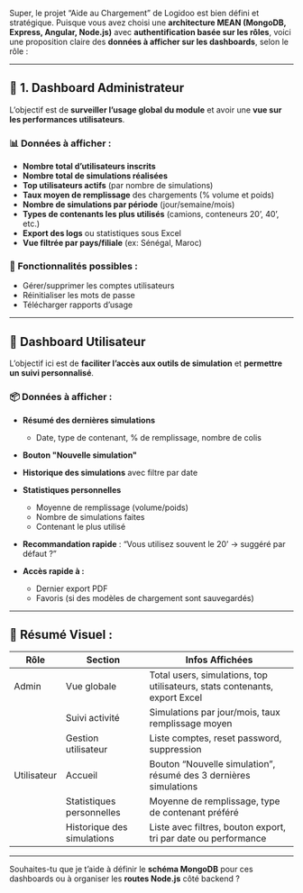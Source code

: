Super, le projet “Aide au Chargement” de Logidoo est bien défini et stratégique. Puisque vous avez choisi une **architecture MEAN (MongoDB, Express, Angular, Node.js)** avec **authentification basée sur les rôles**, voici une proposition claire des **données à afficher sur les dashboards**, selon le rôle :

---

## 🔐 **1. Dashboard Administrateur**

L’objectif est de **surveiller l’usage global du module** et avoir une **vue sur les performances utilisateurs**.

### 📊 Données à afficher :

* **Nombre total d’utilisateurs inscrits**
* **Nombre total de simulations réalisées**
* **Top utilisateurs actifs** (par nombre de simulations)
* **Taux moyen de remplissage** des chargements (% volume et poids)
* **Nombre de simulations par période** (jour/semaine/mois)
* **Types de contenants les plus utilisés** (camions, conteneurs 20’, 40’, etc.)
* **Export des logs** ou statistiques sous Excel
* **Vue filtrée par pays/filiale** (ex: Sénégal, Maroc)

### 🔧 Fonctionnalités possibles :

* Gérer/supprimer les comptes utilisateurs
* Réinitialiser les mots de passe
* Télécharger rapports d’usage

---

## 👤 **Dashboard Utilisateur**

L’objectif ici est de **faciliter l’accès aux outils de simulation** et **permettre un suivi personnalisé**.

### 📦 Données à afficher :

* **Résumé des dernières simulations**

  * Date, type de contenant, % de remplissage, nombre de colis
* **Bouton "Nouvelle simulation"**
* **Historique des simulations** avec filtre par date
* **Statistiques personnelles**

  * Moyenne de remplissage (volume/poids)
  * Nombre de simulations faites
  * Contenant le plus utilisé
* **Recommandation rapide** : “Vous utilisez souvent le 20’ → suggéré par défaut ?”
* **Accès rapide à :**

  * Dernier export PDF
  * Favoris (si des modèles de chargement sont sauvegardés)

---

## 📌 Résumé Visuel :

| Rôle        | Section                    | Infos Affichées                                                            |
| ----------- | -------------------------- | -------------------------------------------------------------------------- |
| Admin       | Vue globale                | Total users, simulations, top utilisateurs, stats contenants, export Excel |
|             | Suivi activité             | Simulations par jour/mois, taux remplissage moyen                          |
|             | Gestion utilisateur        | Liste comptes, reset password, suppression                                 |
| Utilisateur | Accueil                    | Bouton “Nouvelle simulation”, résumé des 3 dernières simulations           |
|             | Statistiques personnelles  | Moyenne de remplissage, type de contenant préféré                          |
|             | Historique des simulations | Liste avec filtres, bouton export, tri par date ou performance             |

---

Souhaites-tu que je t’aide à définir le **schéma MongoDB** pour ces dashboards ou à organiser les **routes Node.js** côté backend ?
